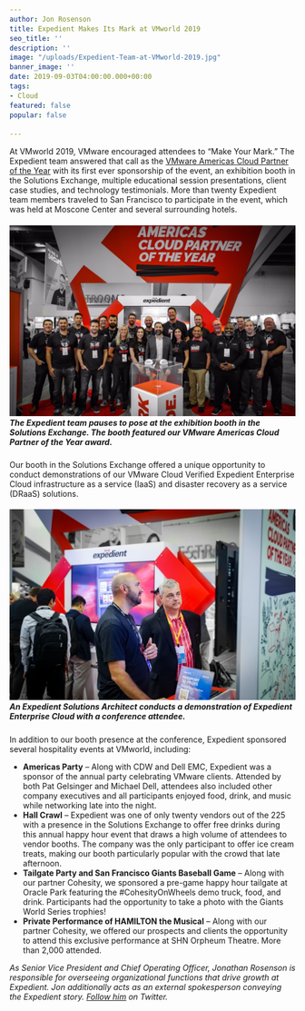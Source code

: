 ```yaml
---
author: Jon Rosenson
title: Expedient Makes Its Mark at VMworld 2019
seo_title: ''
description: ''
image: "/uploads/Expedient-Team-at-VMworld-2019.jpg"
banner_image: ''
date: 2019-09-03T04:00:00.000+00:00
tags:
- Cloud
featured: false
popular: false

---
```

At VMworld 2019, VMware encouraged attendees to “Make Your Mark.” The Expedient team answered that call as the [VMware Americas Cloud Partner of the Year](https://www.expedient.com/blog/expedient-named-vmwares-americas-cloud-partner-of-the-year/) with its first ever sponsorship of the event, an exhibition booth in the Solutions Exchange, multiple educational session presentations, client case studies, and technology testimonials. More than twenty Expedient team members traveled to San Francisco to participate in the event, which was held at Moscone Center and several surrounding hotels.

##### ![](/uploads/Expedient-Team-at-VMworld-2019.jpg) _The Expedient team pauses to pose at the exhibition booth in the Solutions Exchange. The booth featured our VMware Americas Cloud Partner of the Year award._

Our booth in the Solutions Exchange offered a unique opportunity to conduct demonstrations of our VMware Cloud Verified Expedient Enterprise Cloud infrastructure as a service (IaaS) and disaster recovery as a service (DRaaS) solutions.

##### _![](/uploads/Expedient-SA-Demo-VMworld.jpg)An Expedient Solutions Architect conducts a demonstration of Expedient Enterprise Cloud with a conference attendee._

In addition to our booth presence at the conference, Expedient sponsored several hospitality events at VMworld, including:

* **Americas Party** – Along with CDW and Dell EMC, Expedient was a sponsor of the annual party celebrating VMware clients. Attended by both Pat Gelsinger and Michael Dell, attendees also included other company executives and all participants enjoyed food, drink, and music while networking late into the night.
* **Hall Crawl** – Expedient was one of only twenty vendors out of the 225 with a presence in the Solutions Exchange to offer free drinks during this annual happy hour event that draws a high volume of attendees to vendor booths. The company was the only participant to offer ice cream treats, making our booth particularly popular with the crowd that late afternoon.
* **Tailgate Party and San Francisco Giants Baseball Game** – Along with our partner Cohesity, we sponsored a pre-game happy hour tailgate at Oracle Park featuring the #CohesityOnWheels demo truck, food, and drink. Participants had the opportunity to take a photo with the Giants World Series trophies!
* **Private Performance of HAMILTON the Musical** – Along with our partner Cohesity, we offered our prospects and clients the opportunity to attend this exclusive performance at SHN Orpheum Theatre. More than 2,000 attended.

_As Senior Vice President and Chief Operating Officer, Jonathan Rosenson is responsible for overseeing organizational functions that drive growth at Expedient. Jon additionally acts as an external spokesperson conveying the Expedient story._ [_Follow him_](https://twitter.com/rosenson) _on Twitter._